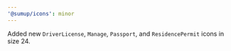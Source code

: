 ```yaml
---
'@sumup/icons': minor
---
```


Added new `DriverLicense`, `Manage`, `Passport`, and `ResidencePermit` icons in size 24.
